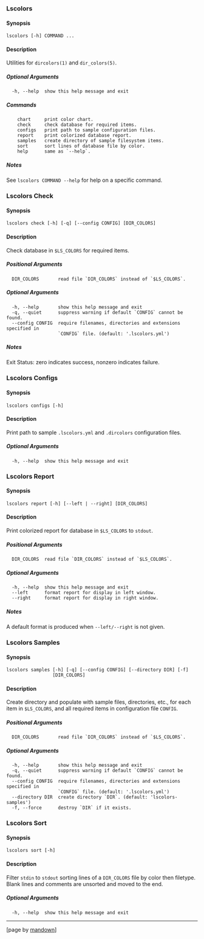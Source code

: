 ### Lscolors

#### Synopsis
	lscolors [-h] COMMAND ...

#### Description

Utilities for `dircolors(1)` and `dir_colors(5)`.

##### Optional Arguments
	  -h, --help  show this help message and exit

##### Commands
	    chart     print color chart.
	    check     check database for required items.
	    configs   print path to sample configuration files.
	    report    print colorized database report.
	    samples   create directory of sample filesystem items.
	    sort      sort lines of database file by color.
	    help      same as `--help`.

##### Notes

See `lscolors COMMAND --help` for help on a specific command.
### Lscolors Check

#### Synopsis
	lscolors check [-h] [-q] [--config CONFIG] [DIR_COLORS]

#### Description

Check database in `$LS_COLORS` for required items.

##### Positional Arguments
	  DIR_COLORS       read file `DIR_COLORS` instead of `$LS_COLORS`.

##### Optional Arguments
	  -h, --help       show this help message and exit
	  -q, --quiet      suppress warning if default `CONFIG` cannot be found.
	  --config CONFIG  require filenames, directories and extensions specified in
	                   `CONFIG` file. (default: '.lscolors.yml')

##### Notes

Exit Status: zero indicates success, nonzero indicates failure.
### Lscolors Configs

#### Synopsis
	lscolors configs [-h]

#### Description

Print path to sample `.lscolors.yml` and `.dircolors` configuration files.

##### Optional Arguments
	  -h, --help  show this help message and exit
### Lscolors Report

#### Synopsis
	lscolors report [-h] [--left | --right] [DIR_COLORS]

#### Description

Print colorized report for database in `$LS_COLORS` to `stdout`.

##### Positional Arguments
	  DIR_COLORS  read file `DIR_COLORS` instead of `$LS_COLORS`.

##### Optional Arguments
	  -h, --help  show this help message and exit
	  --left      format report for display in left window.
	  --right     format report for display in right window.

##### Notes

A default format is produced when `--left/--right` is not given.
### Lscolors Samples

#### Synopsis
	lscolors samples [-h] [-q] [--config CONFIG] [--directory DIR] [-f]
	                 [DIR_COLORS]

#### Description

Create directory and populate with sample files, directories, etc., for each
item in `$LS_COLORS`, and all required items in configuration file `CONFIG`.

##### Positional Arguments
	  DIR_COLORS       read file `DIR_COLORS` instead of `$LS_COLORS`.

##### Optional Arguments
	  -h, --help       show this help message and exit
	  -q, --quiet      suppress warning if default `CONFIG` cannot be found.
	  --config CONFIG  require filenames, directories and extensions specified in
	                   `CONFIG` file. (default: '.lscolors.yml')
	  --directory DIR  create directory `DIR`. (default: 'lscolors-samples')
	  -f, --force      destroy `DIR` if it exists.
### Lscolors Sort

#### Synopsis
	lscolors sort [-h]

#### Description

Filter `stdin` to `stdout` sorting lines of a `DIR_COLORS` file by color then
filetype. Blank lines and comments are unsorted and moved to the end.

##### Optional Arguments
	  -h, --help  show this help message and exit
----------------------------------------------------------
[page by [mandown](https://github.com/russellane/mandown)]
